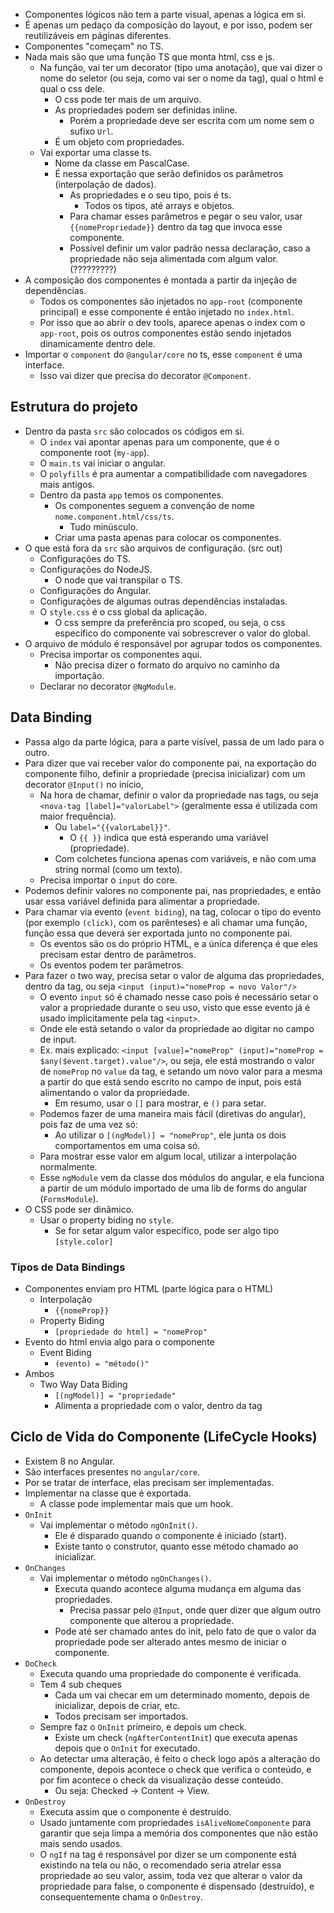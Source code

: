 * Componentes lógicos não tem a parte visual, apenas a lógica em si.
* É apenas um pedaço da composição do layout, e por isso, podem ser reutilizáveis em páginas diferentes.
* Componentes "começam" no TS.
* Nada mais são que uma função TS que monta html, css e js.
  * Na função, vai ter um decorator (tipo uma anotação), que vai dizer o nome do seletor (ou seja, como vai ser o nome da tag), qual o html e qual o css dele.
    * O css pode ter mais de um arquivo.
    * As propriedades podem ser definidas inline.
      * Porém a propriedade deve ser escrita com um nome sem o sufixo `Url`.
    * É um objeto com propriedades.
  * Vai exportar uma classe ts.
    * Nome da classe em PascalCase.
    * É nessa exportação que serão definidos os parâmetros (interpolação de dados).
      * As propriedades e o seu tipo, pois é ts.
        * Todos os tipos, até arrays e objetos.
      * Para chamar esses parâmetros e pegar o seu valor, usar `{{nomePropriedade}}` dentro da tag que invoca esse componente.
      * Possível definir um valor padrão nessa declaração, caso a propriedade não seja alimentada com algum valor. (?????????)
* A composição dos componentes é montada a partir da injeção de dependências.
  * Todos os componentes são injetados no `app-root` (componente principal) e esse componente é então injetado no `index.html`.
  * Por isso que ao abrir o dev tools, aparece apenas o index com o `app-root`, pois os outros componentes estão sendo injetados dinamicamente dentro dele.
* Importar o `component` do `@angular/core` no ts, esse `component` é uma interface.
  * Isso vai dizer que precisa do decorator `@Component`.

## Estrutura do projeto
* Dentro da pasta `src` são colocados os códigos em si.
  * O `index` vai apontar apenas para um componente, que é o componente root (`my-app`).
  * O `main.ts` vai iniciar o angular.
  * O `polyfills` é pra aumentar a compatibilidade com navegadores mais antigos.
  * Dentro da pasta `app` temos os componentes.
    * Os componentes seguem a convenção de nome `nome.component.html/css/ts`.
      * Tudo minúsculo.
    * Criar uma pasta apenas para colocar os componentes.
* O que está fora da `src` são arquivos de configuração. (src out)
  * Configurações do TS.
  * Configurações do NodeJS.
    * O node que vai transpilar o TS.
  * Configurações do Angular.
  * Configurações de algumas outras dependências instaladas.
  * O `style.css` é o css global da aplicação.
    * O css sempre da preferência pro scoped, ou seja, o css específico do componente vai sobrescrever o valor do global.
* O arquivo de módulo é responsável por agrupar todos os componentes.
  * Precisa importar os componentes aqui.
    * Não precisa dizer o formato do arquivo no caminho da importação.
  * Declarar no decorator `@NgModule`.

## Data Binding
* Passa algo da parte lógica, para a parte visível, passa de um lado para o outro.
* Para dizer que vai receber valor do componente pai, na exportação do componente filho, definir a propriedade (precisa inicializar) com um decorator `@Input()` no início, 
  * Na hora de chamar, definir o valor da propriedade nas tags, ou seja `<nova-tag [label]="valorLabel">` (geralmente essa é utilizada com maior frequência).
    * Ou `label="{{valorLabel}}"`.
      * O `{{ }}` indica que está esperando uma variável (propriedade).
    * Com colchetes funciona apenas com variáveis, e não com uma string normal (como um texto).
  * Precisa importar o `input` do core.
* Podemos definir valores no componente pai, nas propriedades, e então usar essa variável definida para alimentar a propriedade.
* Para chamar via evento (`event biding`), na tag, colocar o tipo do evento (por exemplo `(click)`, com os parênteses) e ali chamar uma função, função essa que deverá ser exportada junto no componente pai.
  * Os eventos são os do próprio HTML, e a única diferença é que eles precisam estar dentro de parâmetros.
  * Os eventos podem ter parâmetros.
* Para fazer o two way, precisa setar o valor de alguma das propriedades, dentro da tag, ou seja `<input (input)="nomeProp = novo Valor"/>`
  * O evento `input` só é chamado nesse caso pois é necessário setar o valor a propriedade durante o seu uso, visto que esse evento já é usado implicitamente pela tag `<input>`.
  * Onde ele está setando o valor da propriedade ao digitar no campo de input.
  * Ex. mais explicado: `<input [value]="nomeProp" (input)="nomeProp = $any($event.target).value"/>`, ou seja, ele está mostrando o valor de `nomeProp` no `value` da tag, e setando um novo valor para a mesma a partir do que está sendo escrito no campo de input, pois está alimentando o valor da propriedade.
    * Em resumo, usar o `[]` para mostrar, e `()` para setar.
  * Podemos fazer de uma maneira mais fácil (diretivas do angular), pois faz de uma vez só:
    * Ao utilizar o `[(ngModel)] = "nomeProp"`, ele junta os dois comportamentos em uma coisa só.
  * Para mostrar esse valor em algum local, utilizar a interpolação normalmente.
  * Esse `ngModule` vem da classe dos módulos do angular, e ela funciona a partir de um módulo importado de uma lib de forms do angular (`FormsModule`).
* O CSS pode ser dinâmico.
  * Usar o property biding no `style`.
    * Se for setar algum valor específico, pode ser algo tipo `[style.color]`

### Tipos de Data Bindings
* Componentes enviam pro HTML (parte lógica para o HTML)
  * Interpolação
    * `{{nomeProp}}`
  * Property Biding
    * `[propriedade do html] = "nomeProp"`
* Evento do html envia algo para o componente
  * Event Biding
    * `(evento) = "método()"`
* Ambos
  * Two Way Data Biding
    * `[(ngModel)] = "propriedade"`
    * Alimenta a propriedade com o valor, dentro da tag

## Ciclo de Vida do Componente (LifeCycle Hooks)
* Existem 8 no Angular.
* São interfaces presentes no `angular/core`.
* Por se tratar de interface, elas precisam ser implementadas.
* Implementar na classe que é exportada.
  * A classe pode implementar mais que um hook.
* `OnInit`
  * Vai implementar o método `ngOnInit()`.
    * Ele é disparado quando o componente é iniciado (start).
    * Existe tanto o construtor, quanto esse método chamado ao inicializar.
* `OnChanges`
  * Vai implementar o método `ngOnChanges()`.
    * Executa quando acontece alguma mudança em alguma das propriedades.
      * Precisa passar pelo `@Input`, onde quer dizer que algum outro componente que alterou a propriedade.
    * Pode até ser chamado antes do init, pelo fato de que o valor da propriedade pode ser alterado antes mesmo de iniciar o componente.
* `DoCheck`
  * Executa quando uma propriedade do componente é verificada.
  * Tem 4 sub cheques
    * Cada um vai checar em um determinado momento, depois de inicializar, depois de criar, etc.
    * Todos precisam ser importados.
  * Sempre faz o `OnInit` primeiro, e depois um check.
    * Existe um check (`ngAfterContentInit`) que executa apenas depois que o `OnInit` for executado.
  * Ao detectar uma alteração, é feito o check logo após a alteração do componente, depois acontece o check que verifica o conteúdo, e por fim acontece o check da visualização desse conteúdo.
    * Ou seja: Checked -> Content -> View.
* `OnDestroy`
  * Executa assim que o componente é destruído.
  * Usado juntamente com propriedades `isAliveNomeComponente` para garantir que seja limpa a memória dos componentes que não estão mais sendo usados.
  * O `ngIf` na tag é responsável por dizer se um componente está existindo na tela ou não, o recomendado seria atrelar essa propriedade ao seu valor, assim, toda vez que alterar o valor da propriedade para false, o componente é dispensado (destruído), e consequentemente chama o `OnDestroy`.